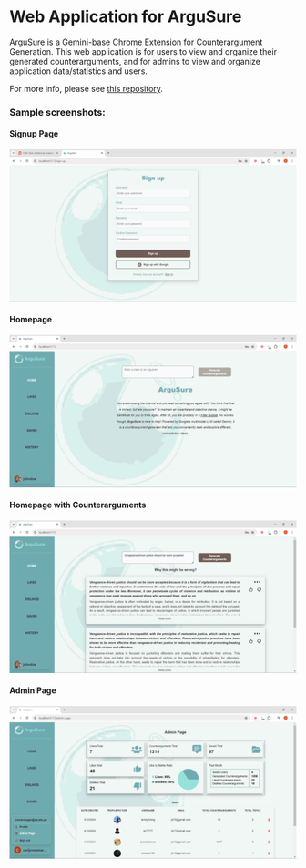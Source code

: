 # Web Application for ArguSure

ArguSure is a Gemini-base Chrome Extension for Counterargument Generation. This web application is for users to view and organize their generated counterarguments, and for admins to view and organize application data/statistics and users.

For more info, please see [this repository](https://github.com/cj-mm/ArguSure).

### Sample screenshots:

#### Signup Page

![Signup page](screenshots/sign_up_page.png)

#### Homepage

![Homepage](screenshots/homepage.png)

#### Homepage with Counterarguments

![Homepage with Counterarguments](screenshots/homepage_w_counterargs.png)

#### Admin Page

![Admin page](screenshots/admin_page.png)
